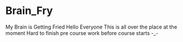 # Brain_Fry
My Brain is Getting Fried
Hello Everyone
This is all over the place at the moment
Hard to finish pre course work before course starts -_-
